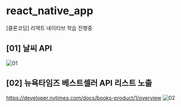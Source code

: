 # react_native_app
[클론코딩] 리액트 네이티브 학습 진행중

## [01] 날씨 API
![01](https://user-images.githubusercontent.com/68801887/208040973-49328256-1849-4c73-9678-c31f3c6b850d.png)



## [02] 뉴욕타임즈 베스트셀러 API 리스트 노출
https://developer.nytimes.com/docs/books-product/1/overview
![02](https://user-images.githubusercontent.com/68801887/208105355-c5f8952a-b5dc-4445-b8e9-93e398c68e53.png)
